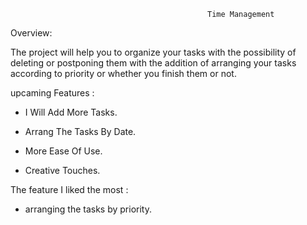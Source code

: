                                                 Time Management


Overview:

The project will help you to organize your tasks with the possibility of deleting or postponing them with the addition of arranging your tasks according to priority or whether you finish them or not.

upcaming Features :

- I Will Add More Tasks.

- Arrang The Tasks By Date.

- More Ease Of Use.

- Creative Touches.

The feature I liked the most :

- arranging the tasks by priority.

